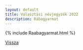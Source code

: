 ```yaml
---
layout: default
title: Választási névjegyzék 2022
description: Rábagyarmat
---
```


{% include Raabagyarmat.html %}

[Vissza](./)